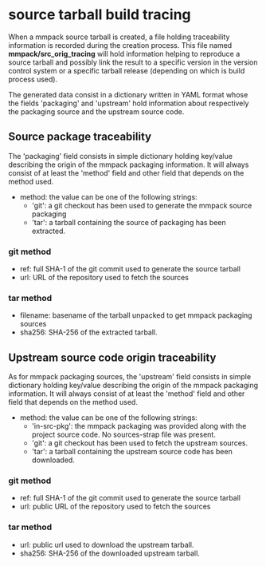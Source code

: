 # source tarball build tracing

When a mmpack source tarball is created, a file holding traceability
information is recorded during the creation process. This file named
**mmpack/src_orig_tracing** will hold information helping to reproduce a source
tarball and possibly link the result to a specific version in the version
control system or a specific tarball release (depending on which is build
process used).

The generated data consist in a dictionary written in YAML format whose the
fields 'packaging' and 'upstream' hold information about respectively the
packaging source and the upstream source code.

## Source package traceability

The 'packaging' field consists in simple dictionary holding key/value
describing the origin of the mmpack packaging information. It will always
consist of at least the 'method' field and other field that depends on the
method used.

 * method: the value can be one of the following strings:
   - 'git': a git checkout has been used to generate the mmpack source packaging
   - 'tar': a tarball containing the source of packaging has been extracted.

### git method

 * ref: full SHA-1 of the git commit used to generate the source tarball
 * url: URL of the repository used to fetch the sources

### tar method

 * filename: basename of the tarball unpacked to get mmpack packaging sources
 * sha256: SHA-256 of the extracted tarball.


## Upstream source code origin traceability

As for mmpack packaging sources, the 'upstream' field consists in simple
dictionary holding key/value describing the origin of the mmpack packaging
information. It will always consist of at least the 'method' field and other
field that depends on the method used.

 * method: the value can be one of the following strings:
   - 'in-src-pkg': the mmpack packaging was provided along with the project
     source code. No sources-strap file was present.
   - 'git': a git checkout has been used to fetch the upstream sources.
   - 'tar': a tarball containing the upstream source code has been downloaded.

### git method

 * ref: full SHA-1 of the git commit used to generate the source tarball
 * url: public URL of the repository used to fetch the sources

### tar method

 * url: public url used to download the upstream tarball.
 * sha256: SHA-256 of the downloaded upstream tarball.
